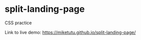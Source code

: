 # split-landing-page
CSS practice

Link to live demo: https://miketutu.github.io/split-landing-page/
